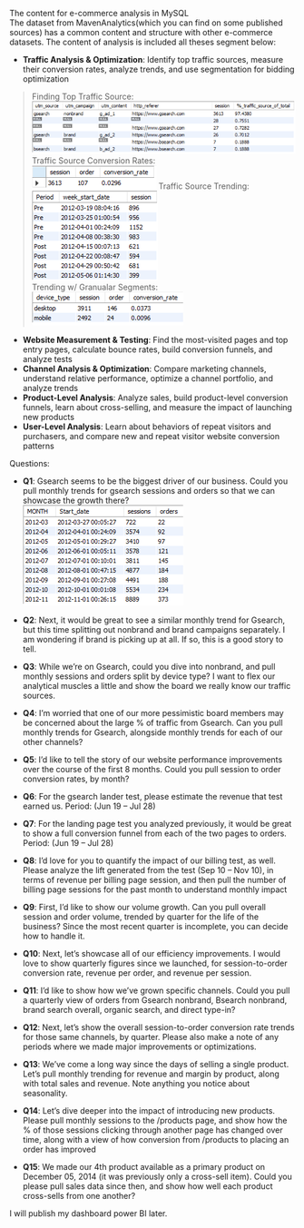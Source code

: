 The content for e-commerce analysis in MySQL  
The dataset from MavenAnalytics(which you can find on some published sources) has a common content and structure with other e-commerce datasets.
The content of analysis is included all theses segment below:  
- **Traffic Analysis & Optimization**: Identify top traffic sources, measure their conversion rates, analyze trends, and use segmentation for bidding optimization  
> Finding Top Traffic Source:  
![Alt text](https://raw.githubusercontent.com/trieulch/E-commerce-Analysis/refs/heads/main/Traffic%20Analysis%20%26%20Optimization/Results/1_traffic_source_analysis.png)  
> Traffic Source Conversion Rates:  
![Alt text](https://raw.githubusercontent.com/trieulch/E-commerce-Analysis/refs/heads/main/Traffic%20Analysis%20%26%20Optimization/Results/2_traffic_source_analysis.png)
> Traffic Source Trending:  
![Alt text](https://raw.githubusercontent.com/trieulch/E-commerce-Analysis/refs/heads/main/Traffic%20Analysis%20%26%20Optimization/Results/3_traffic_source_analysis.png)  
> Trending w/ Granualar Segments:  
![Alt text](https://raw.githubusercontent.com/trieulch/E-commerce-Analysis/refs/heads/main/Traffic%20Analysis%20%26%20Optimization/Results/4_traffic_source_analysis.png)  
- **Website Measurement & Testing**: Find the most-visited pages and top entry pages, calculate bounce rates, build conversion funnels, and analyze tests  
- **Channel Analysis & Optimization**: Compare marketing channels, understand relative performance, optimize a channel portfolio, and analyze trends  
- **Product-Level Analysis**: Analyze sales, build product-level conversion funnels, learn about cross-selling, and measure the impact of launching new products  
- **User-Level Analysis**: Learn about behaviors of repeat visitors and purchasers, and compare new and repeat visitor website conversion patterns  
  
Questions:
- **Q1**: Gsearch seems to be the biggest driver of our business. Could you pull monthly trends for gsearch sessions 
and orders so that we can showcase the growth there?  
![Alt text](https://raw.githubusercontent.com/trieulch/E-commerce-Analysis/refs/heads/main/results/Q1.png)
 
- **Q2**: Next, it would be great to see a similar monthly trend for Gsearch, but this time splitting out nonbrand and 
brand campaigns separately. I am wondering if brand is picking up at all. If so, this is a good story to tell.  
- **Q3**: While we’re on Gsearch, could you dive into nonbrand, and pull monthly sessions and orders split by device 
type? I want to flex our analytical muscles a little and show the board we really know our traffic sources.  
- **Q4**: I’m worried that one of our more pessimistic board members may be concerned about the large % of traffic from 
Gsearch. Can you pull monthly trends for Gsearch, alongside monthly trends for each of our other channels?  
- **Q5**: I’d like to tell the story of our website performance improvements over the course of the first 8 months. 
Could you pull session to order conversion rates, by month?  
- **Q6**: For the gsearch lander test, please estimate the revenue that test earned us. Period: (Jun 19 – Jul 28)
- **Q7**: For the landing page test you analyzed previously, it would be great to show a full conversion funnel from each 
of the two pages to orders. Period: (Jun 19 – Jul 28)  
- **Q8**: I’d love for you to quantify the impact of our billing test, as well. Please analyze the lift generated from the test 
(Sep 10 – Nov 10), in terms of revenue per billing page session, and then pull the number of billing page sessions 
for the past month to understand monthly impact  
- **Q9**: First, I’d like to show our volume growth. Can you pull overall session and order volume, trended by quarter 
for the life of the business? Since the most recent quarter is incomplete, you can decide how to handle it.  
- **Q10**: Next, let’s showcase all of our efficiency improvements. I would love to show quarterly figures since we 
launched, for session-to-order conversion rate, revenue per order, and revenue per session.  
- **Q11**: I’d like to show how we’ve grown specific channels. Could you pull a quarterly view of orders from Gsearch 
nonbrand, Bsearch nonbrand, brand search overall, organic search, and direct type-in?  
- **Q12**: Next, let’s show the overall session-to-order conversion rate trends for those same channels, by quarter. 
Please also make a note of any periods where we made major improvements or optimizations.  
- **Q13**: We’ve come a long way since the days of selling a single product. Let’s pull monthly trending for revenue 
and margin by product, along with total sales and revenue. Note anything you notice about seasonality.  
- **Q14**: Let’s dive deeper into the impact of introducing new products. Please pull monthly sessions to the /products 
page, and show how the % of those sessions clicking through another page has changed over time, along with 
a view of how conversion from /products to placing an order has improved  
- **Q15**: We made our 4th product available as a primary product on December 05, 2014 (it was previously only a cross-sell 
item). Could you please pull sales data since then, and show how well each product cross-sells from one another?    

I will publish my dashboard power BI later.
